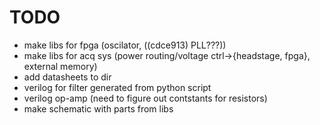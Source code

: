 # TODO #

- make libs for fpga (oscilator, ((cdce913) PLL???))
- make libs for acq sys (power routing/voltage ctrl->{headstage, fpga}, external memory)
- add datasheets to dir
- verilog for filter generated from python script
- verilog op-amp (need to figure out contstants for resistors)
- make schematic with parts from libs 
